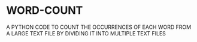 # WORD-COUNT
A PYTHON CODE TO COUNT THE OCCURRENCES OF EACH WORD FROM A LARGE TEXT FILE BY DIVIDING IT INTO MULTIPLE TEXT FILES
